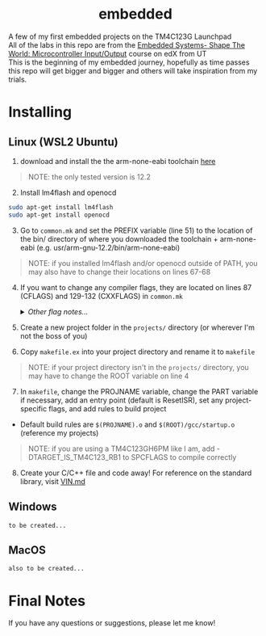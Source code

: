 <h1 align="center">
  embedded
</h1>

A few of my first embedded projects on the TM4C123G Launchpad  
All of the labs in this repo are from the [Embedded Systems- Shape The World: Microcontroller Input/Output](https://www.edx.org/course/embedded-systems-shape-the-world-microcontroller-i) course on edX from UT  
This is the beginning of my embedded journey, hopefully as time passes this repo will get bigger and bigger and others will take inspiration from my trials.  
# Installing  
## Linux (WSL2 Ubuntu)
1. download and install the the arm-none-eabi toolchain [here](https://developer.arm.com/downloads/-/arm-gnu-toolchain-downloads)
> NOTE: the only tested version is 12.2
2. Install lm4flash and openocd
  ```bash
 sudo apt-get install lm4flash
 sudo apt-get install openocd
  ```  
3. Go to `common.mk` and set the PREFIX variable (line 51) to the location of the bin/ directory of where you downloaded the toolchain + arm-none-eabi (e.g. usr/arm-gnu-12.2/bin/arm-none-eabi)
> NOTE: if you installed lm4flash and/or openocd outside of PATH, you may also have to change their locations on lines 67-68
4. If you want to change any compiler flags, they are located on lines 87 (CFLAGS) and 129-132 (CXXFLAGS) in `common.mk`
    <details>
      <summary><i>Other flag notes...</i></summary>
      
    > - there are optional debug flags on lines 114-116  
    > - assembler flags can be changed on lines 79-82
    > - linker flags can be changed on line 104
    > - architecture flags can be changed on lines 73-74
    </details>
5. Create a new project folder in the `projects/` directory (or wherever I'm not the boss of you)  
6. Copy `makefile.ex` into your project directory and rename it to `makefile`  
>NOTE: if your project directory isn't in the `projects/` directory, you may have to change the ROOT variable on line 4
7. In `makefile`, change the PROJNAME variable, change the PART variable if necessary, add an entry point (default is ResetISR), set any project-specific flags, and add rules to build project
- Default build rules are `$(PROJNAME).o` and `$(ROOT)/gcc/startup.o` (reference my projects)
>NOTE: if you are using a TM4C123GH6PM like I am, add -DTARGET_IS_TM4C123_RB1 to SPCFLAGS to compile correctly
8. Create your C/C++ file and code away! For reference on the standard library, visit [VIN.md](VIN.md)
## Windows
`to be created...`
## MacOS
`also to be created...`
# Final Notes
If you have any questions or suggestions, please let me know! 
